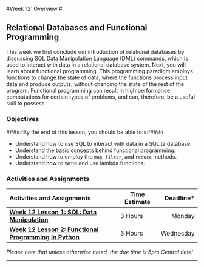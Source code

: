 #Week 12: Overview #

## Relational Databases and Functional Programming ##

This week we first conclude our introduction of relational databases by discussing SQL Data Manipulation Language (DML) commands, which is used to interact with data in a relational database system. Next, you will learn about functional programming. This programming paradigm employs functions to change the state of data, where the functions process input data and produce outputs, without changing the state of the rest of the program. Functional programming can result in high performance computations for certain types of problems, and can, therefore, be a useful skill to possess

### Objectives ###


#####By the end of this lesson, you should be able to:######

- Understand how to use SQL to interact with data in a SQLite database.
- Understand the basic concepts behind functional programming.
- Understand how to employ the `map`, `filter`, and `reduce` methods.
- Understand how to write and use lambda functions.

### Activities and Assignments ###

|Activities and Assignments | Time Estimate | Deadline* | 
|:------| -----|---------:|
|**[Week 12 Lesson 1: SQL: Data Manipulation](lesson1.md)**| 3 Hours | Monday|
|**[Week 12 Lesson 2: Functional Programming in Python](lesson2.md)**| 3 Hours |Wednesday|

*Please note that unless otherwise noted, the due time is 6pm Central time!*

----------